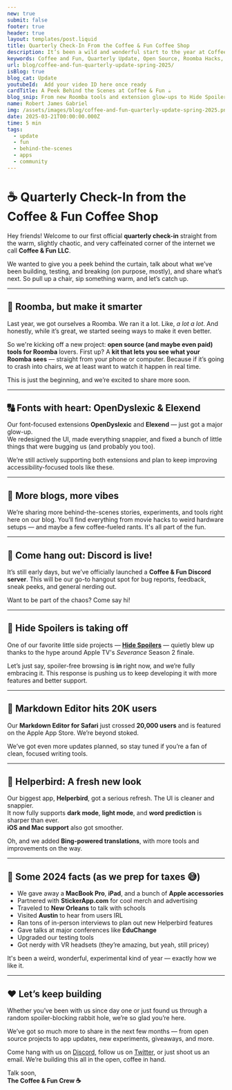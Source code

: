 ```yaml
---
new: true
submit: false
footer: true
header: true
layout: templates/post.liquid
title: Quarterly Check-In From the Coffee & Fun Coffee Shop
description: It’s been a wild and wonderful start to the year at Coffee & Fun. From open source Roomba tools and a Markdown Editor milestone to Hide Spoilers blowing up on iOS — here’s a peek behind the scenes.
keywords: Coffee and Fun, Quarterly Update, Open Source, Roomba Hacks, Hide Spoilers, Markdown Editor, Helperbird Updates, Accessibility Tools, Behind the Scenes, Developer Blog, Product Updates, Tech Experiments, Community Building
url: blog/coffee-and-fun-quarterly-update-spring-2025/
isBlog: true
blog_cat: Update
youtubeId:  Add your video ID here once ready
cardTitle: A Peek Behind the Scenes at Coffee & Fun ☕
blog_snip: From new Roomba tools and extension glow-ups to Hide Spoilers going viral — here’s what the Coffee & Fun team has been up to this quarter.
name: Robert James Gabriel
img: /assets/images/blog/coffee-and-fun-quarterly-update-spring-2025.png
date: 2025-03-21T00:00:00.000Z
time: 5 min
tags:
  - update
  - fun
  - behind-the-scenes
  - apps
  - community
---
```



# ☕ Quarterly Check-In from the Coffee & Fun Coffee Shop

Hey friends! Welcome to our first official **quarterly check-in**  straight from the warm, slightly chaotic, and very caffeinated corner of the internet we call **Coffee & Fun LLC**.  

We wanted to give you a peek behind the curtain, talk about what we’ve been building, testing, and breaking (on purpose, mostly), and share what’s next. So pull up a chair, sip something warm, and let’s catch up.

---

## 🤖 Roomba, but make it smarter

Last year, we got ourselves a Roomba. We ran it a lot. Like, *a lot a lot*. And honestly, while it’s great, we started seeing ways to make it even better.

So we're kicking off a new project: **open source (and maybe even paid) tools for Roomba** lovers. First up? A **kit that lets you see what your Roomba sees** — straight from your phone or computer. Because if it’s going to crash into chairs, we at least want to watch it happen in real time.

This is just the beginning, and we’re excited to share more soon.

---

## 🔠 Fonts with heart: OpenDyslexic & Elexend

Our font-focused extensions  **OpenDyslexic** and **Elexend** — just got a major glow-up.  
We redesigned the UI, made everything snappier, and fixed a bunch of little things that were bugging us (and probably you too).

We’re still actively supporting both extensions and plan to keep improving accessibility-focused tools like these.

---

## 📝 More blogs, more vibes

We’re sharing more behind-the-scenes stories, experiments, and tools right here on our blog. You’ll find everything from movie hacks to weird hardware setups — and maybe a few coffee-fueled rants. It's all part of the fun.

---

## 💬 Come hang out: Discord is live!

It’s still early days, but we’ve officially launched a **Coffee & Fun Discord server**. This will be our go-to hangout spot for bug reports, feedback, sneak peeks, and general nerding out.

Want to be part of the chaos? Come say hi!

---

## 🚀 Hide Spoilers is taking off

One of our favorite little side projects — [**Hide Spoilers**](https://www.coffeeandfun.com/hide-spoilers-extension/) — quietly blew up thanks to the hype around Apple TV's *Severance* Season 2 finale.

Let’s just say, spoiler-free browsing is **in** right now, and we’re fully embracing it. This response is pushing us to keep developing it with more features and better support.

---

## 🧠 Markdown Editor hits 20K users

Our **Markdown Editor for Safari** just crossed **20,000 users** and is featured on the Apple App Store. We’re beyond stoked.

We’ve got even more updates planned, so stay tuned if you’re a fan of clean, focused writing tools.

---

## 🦉 Helperbird: A fresh new look

Our biggest app, **Helperbird**, got a serious refresh. The UI is cleaner and snappier.  
It now fully supports **dark mode**, **light mode**, and **word prediction** is sharper than ever.  
**iOS and Mac support** also got smoother.  

Oh, and we added **Bing-powered translations**, with more tools and improvements on the way.

---

## 🧾 Some 2024 facts (as we prep for taxes 😅)

- We gave away a **MacBook Pro**, **iPad**, and a bunch of **Apple accessories**
- Partnered with **StickerApp.com** for cool merch and advertising  
- Traveled to **New Orleans** to talk with schools  
- Visited **Austin** to hear from users IRL  
- Ran tons of in-person interviews to plan out new Helperbird features  
- Gave talks at major conferences like **EduChange**
- Upgraded our testing tools  
- Got nerdy with VR headsets (they’re amazing, but yeah, still pricey)

It's been a weird, wonderful, experimental kind of year — exactly how we like it.

---

## ❤️ Let’s keep building

Whether you’ve been with us since day one or just found us through a random spoiler-blocking rabbit hole, we’re so glad you’re here.  

We’ve got so much more to share in the next few months — from open source projects to app updates, new experiments, giveaways, and more.

Come hang with us on [Discord](https://discord.com/invite/J6EeMvSBYg), follow us on [Twitter](https://x.com/bycoffeeandfun), or just shoot us an email. We’re building this all in the open, coffee in hand.

Talk soon,  
**The Coffee & Fun Crew ☕**
